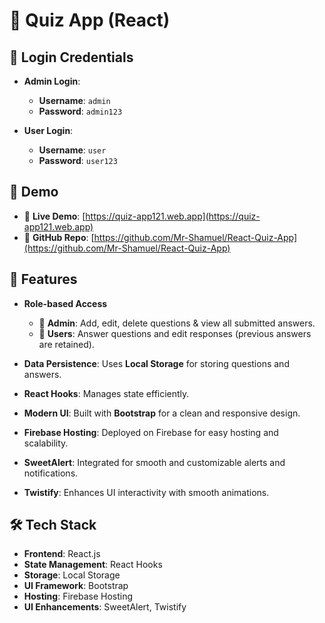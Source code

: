 # 📝 **Quiz App (React)**  

## 🔑 **Login Credentials**

- **Admin Login**:
  - **Username**: `admin`
  - **Password**: `admin123`

- **User Login**:
  - **Username**: `user`
  - **Password**: `user123`

## 🎥 **Demo**

- 🚀 **Live Demo**: [https://quiz-app121.web.app](https://quiz-app121.web.app)
- 📂 **GitHub Repo**: [https://github.com/Mr-Shamuel/React-Quiz-App](https://github.com/Mr-Shamuel/React-Quiz-App)

## 🚀 **Features**

- **Role-based Access**
  - 🔹 **Admin**: Add, edit, delete questions & view all submitted answers.
  - 🔹 **Users**: Answer questions and edit responses (previous answers are retained).
  
- **Data Persistence**: Uses **Local Storage** for storing questions and answers.
- **React Hooks**: Manages state efficiently.
- **Modern UI**: Built with **Bootstrap** for a clean and responsive design.
- **Firebase Hosting**: Deployed on Firebase for easy hosting and scalability.
- **SweetAlert**: Integrated for smooth and customizable alerts and notifications.
- **Twistify**: Enhances UI interactivity with smooth animations.

## 🛠️ **Tech Stack**

- **Frontend**: React.js
- **State Management**: React Hooks
- **Storage**: Local Storage
- **UI Framework**: Bootstrap
- **Hosting**: Firebase Hosting
- **UI Enhancements**: SweetAlert, Twistify

